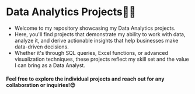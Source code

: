 # Data Analytics Projects👩‍💻

- Welcome to my repository showcasing my Data Analytics projects.
- Here, you'll find projects that demonstrate my ability to work with data, analyze it, and derive actionable insights that help businesses make data-driven decisions.
- Whether it's through SQL queries, Excel functions, or advanced visualization techniques, these projects reflect my skill set and the value I can bring as a Data Analyst.


#### Feel free to explore the individual projects and reach out for any collaboration or inquiries!😊

